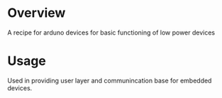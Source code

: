 # Overview
A recipe for arduno devices for basic functioning of low power devices

# Usage
Used in providing user layer and communincation base for embedded devices.
